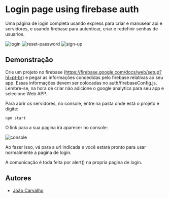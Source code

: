 
# Login page using firebase auth

Uma página de login completa usando express para criar e manusear api e servidores, e usando firebase para autenticar, criar e redefinir senhas de usuarios.

![login]('./images_README/login-page.png')
![reset-password]('./images_README/reset-password.png')
![sign-up]('./images_README/sign-up.png')



## Demonstração

Crie um projeto no firebase (https://firebase.google.com/docs/web/setup?hl=pt-br) e pegar as informações concedidas pelo firebase relativas ao seu app. Essas informações devem ser colocadas no auth/firebaseConfig.js.
Lembre-se, na hora de criar não adicione o google analytics para seu app e selecione Web APP.

Para abrir os servidores, no console, entre na pasta onde está o projeto e digite:
```
npm start
```

O link para a sua pagina irá aparecer no console:

![console]('./images_README/console-1.png')

Ao fazer isso, vá para a url indicada e você estará pronto para usar normalmente a pagina de login.

A comunicação é toda feita por alert() na propria pagina de login.


## Autores

- [João Carvalho](https://github.com/JoaoAntonioCarvalho/)

